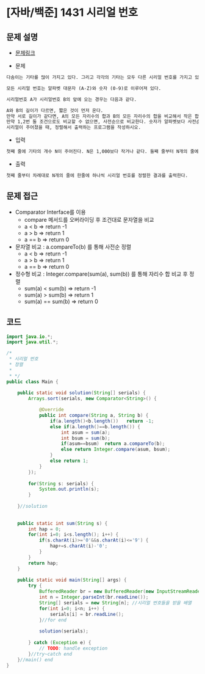 # [자바/백준] 1431 시리얼 번호

## 문제 설명

- [문제링크](https://www.acmicpc.net/problem/1431)

- 문제

```tex
다솜이는 기타를 많이 가지고 있다. 그리고 각각의 기타는 모두 다른 시리얼 번호를 가지고 있다. 다솜이는 기타를 빨리 찾아서 빨리 사람들에게 연주해주기 위해서 기타를 시리얼 번호 순서대로 정렬하고자 한다.

모든 시리얼 번호는 알파벳 대문자 (A-Z)와 숫자 (0-9)로 이루어져 있다.

시리얼번호 A가 시리얼번호 B의 앞에 오는 경우는 다음과 같다.

A와 B의 길이가 다르면, 짧은 것이 먼저 온다.
만약 서로 길이가 같다면, A의 모든 자리수의 합과 B의 모든 자리수의 합을 비교해서 작은 합을 가지는 것이 먼저온다. (숫자인 것만 더한다)
만약 1,2번 둘 조건으로도 비교할 수 없으면, 사전순으로 비교한다. 숫자가 알파벳보다 사전순으로 작다.
시리얼이 주어졌을 때, 정렬해서 출력하는 프로그램을 작성하시오.
```

- 입력

```tex
첫째 줄에 기타의 개수 N이 주어진다. N은 1,000보다 작거나 같다. 둘째 줄부터 N개의 줄에 시리얼 번호가 하나씩 주어진다. 시리얼 번호의 길이는 최대 50이고, 알파벳 대문자 또는 숫자로만 이루어져 있다. 시리얼 번호는 중복되지 않는다.
```

- 출력

```tex
첫째 줄부터 차례대로 N개의 줄에 한줄에 하나씩 시리얼 번호를 정렬한 결과를 출력한다.
```



## 문제 접근

- Comparator Interface를 이용
  - compare 메서드를 오버라이딩 후 조건대로 문자열을 비교
  - a < b => return -1
  - a > b => return 1
  - a == b => return 0 
- 문자열 비교 : a.compareTo(b) 를 통해 사전순 정렬
  - a < b => return -1
  - a > b => return 1
  - a == b => return 0 
- 정수형 비교 : Integer.compare(sum(a), sum(b)) 를 통해 자리수 합 비교 후 정렬
  - sum(a) < sum(b) => return -1
  - sum(a) > sum(b) => return 1
  - sum(a) == sum(b) => return 0 



## 코드

```java
import java.io.*;
import java.util.*;

/*
 * 시리얼 번호 
 * 정렬 
 * 
 * */
public class Main {
	
	public static void solution(String[] serials) {
		Arrays.sort(serials, new Comparator<String>() {

			@Override
			public int compare(String a, String b) {
				if(a.length()<b.length())	return -1;
				else if(a.length()==b.length()) {
					int asum = sum(a);
					int bsum = sum(b);
					if(asum==bsum)	return a.compareTo(b);
					else return Integer.compare(asum, bsum);
				}
				else return 1;
			}
		});
		
		for(String s: serials) {
			System.out.println(s);
		}
		
	}//solution
	
	
	public static int sum(String s) {
		int hap = 0;	
		for(int i=0; i<s.length(); i++) {
			if(s.charAt(i)>='0'&&s.charAt(i)<='9') {
				hap+=s.charAt(i)-'0';
			}
		}
		return hap;
	}
	
	public static void main(String[] args) {
		try {
			BufferedReader br = new BufferedReader(new InputStreamReader(System.in));
			int n = Integer.parseInt(br.readLine());
			String[] serials = new String[n]; //시리얼 번호들을 받을 배열 
			for(int i=0; i<n; i++) {
				serials[i] = br.readLine();
			}//for end 
			
			solution(serials);
			
		} catch (Exception e) {
			// TODO: handle exception
		}//try~catch end
	}//main() end 
}

```

